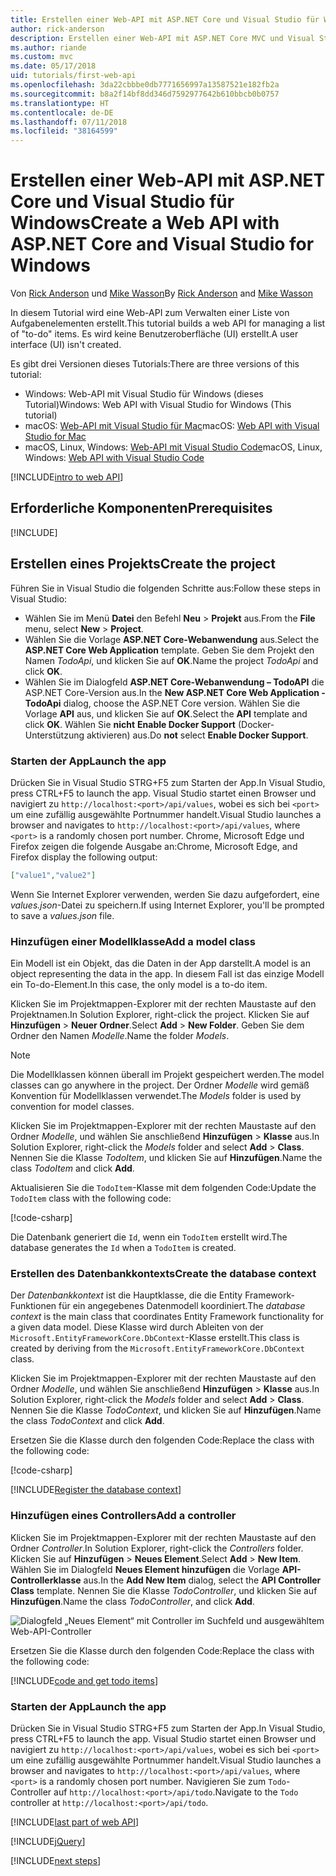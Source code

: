 ```yaml
---
title: Erstellen einer Web-API mit ASP.NET Core und Visual Studio für Windows
author: rick-anderson
description: Erstellen einer Web-API mit ASP.NET Core MVC und Visual Studio für Windows
ms.author: riande
ms.custom: mvc
ms.date: 05/17/2018
uid: tutorials/first-web-api
ms.openlocfilehash: 3da22cbbbe0db7771656997a13587521e182fb2a
ms.sourcegitcommit: b8a2f14bf8dd346d7592977642b610bbcb0b0757
ms.translationtype: HT
ms.contentlocale: de-DE
ms.lasthandoff: 07/11/2018
ms.locfileid: "38164599"
---
```

# <a name="create-a-web-api-with-aspnet-core-and-visual-studio-for-windows"></a><span data-ttu-id="4640a-103">Erstellen einer Web-API mit ASP.NET Core und Visual Studio für Windows</span><span class="sxs-lookup"><span data-stu-id="4640a-103">Create a Web API with ASP.NET Core and Visual Studio for Windows</span></span>

<span data-ttu-id="4640a-104">Von [Rick Anderson](https://twitter.com/RickAndMSFT) und [Mike Wasson](https://github.com/mikewasson)</span><span class="sxs-lookup"><span data-stu-id="4640a-104">By [Rick Anderson](https://twitter.com/RickAndMSFT) and [Mike Wasson](https://github.com/mikewasson)</span></span>

<span data-ttu-id="4640a-105">In diesem Tutorial wird eine Web-API zum Verwalten einer Liste von Aufgabenelementen erstellt.</span><span class="sxs-lookup"><span data-stu-id="4640a-105">This tutorial builds a web API for managing a list of "to-do" items.</span></span> <span data-ttu-id="4640a-106">Es wird keine Benutzeroberfläche (UI) erstellt.</span><span class="sxs-lookup"><span data-stu-id="4640a-106">A user interface (UI) isn't created.</span></span>

<span data-ttu-id="4640a-107">Es gibt drei Versionen dieses Tutorials:</span><span class="sxs-lookup"><span data-stu-id="4640a-107">There are three versions of this tutorial:</span></span>

* <span data-ttu-id="4640a-108">Windows: Web-API mit Visual Studio für Windows (dieses Tutorial)</span><span class="sxs-lookup"><span data-stu-id="4640a-108">Windows: Web API with Visual Studio for Windows (This tutorial)</span></span>
* <span data-ttu-id="4640a-109">macOS: [Web-API mit Visual Studio für Mac](xref:tutorials/first-web-api-mac)</span><span class="sxs-lookup"><span data-stu-id="4640a-109">macOS: [Web API with Visual Studio for Mac](xref:tutorials/first-web-api-mac)</span></span>
* <span data-ttu-id="4640a-110">macOS, Linux, Windows: [Web-API mit Visual Studio Code](xref:tutorials/web-api-vsc)</span><span class="sxs-lookup"><span data-stu-id="4640a-110">macOS, Linux, Windows: [Web API with Visual Studio Code](xref:tutorials/web-api-vsc)</span></span>

<!-- WARNING: The code AND images in this doc are used by uid: tutorials/web-api-vsc, tutorials/first-web-api-mac and tutorials/first-web-api. If you change any code/images in this tutorial, update uid: tutorials/web-api-vsc -->

[!INCLUDE[intro to web API](../includes/webApi/intro.md)]

## <a name="prerequisites"></a><span data-ttu-id="4640a-111">Erforderliche Komponenten</span><span class="sxs-lookup"><span data-stu-id="4640a-111">Prerequisites</span></span>

[!INCLUDE[](~/includes/net-core-prereqs-windows.md)]

## <a name="create-the-project"></a><span data-ttu-id="4640a-112">Erstellen eines Projekts</span><span class="sxs-lookup"><span data-stu-id="4640a-112">Create the project</span></span>

<span data-ttu-id="4640a-113">Führen Sie in Visual Studio die folgenden Schritte aus:</span><span class="sxs-lookup"><span data-stu-id="4640a-113">Follow these steps in Visual Studio:</span></span>

* <span data-ttu-id="4640a-114">Wählen Sie im Menü **Datei** den Befehl **Neu** > **Projekt** aus.</span><span class="sxs-lookup"><span data-stu-id="4640a-114">From the **File** menu, select **New** > **Project**.</span></span>
* <span data-ttu-id="4640a-115">Wählen Sie die Vorlage **ASP.NET Core-Webanwendung** aus.</span><span class="sxs-lookup"><span data-stu-id="4640a-115">Select the **ASP.NET Core Web Application** template.</span></span> <span data-ttu-id="4640a-116">Geben Sie dem Projekt den Namen *TodoApi*, und klicken Sie auf **OK**.</span><span class="sxs-lookup"><span data-stu-id="4640a-116">Name the project *TodoApi* and click **OK**.</span></span>
* <span data-ttu-id="4640a-117">Wählen Sie im Dialogfeld **ASP.NET Core-Webanwendung – TodoAPI** die ASP.NET Core-Version aus.</span><span class="sxs-lookup"><span data-stu-id="4640a-117">In the **New ASP.NET Core Web Application - TodoApi** dialog, choose the ASP.NET Core version.</span></span> <span data-ttu-id="4640a-118">Wählen Sie die Vorlage **API** aus, und klicken Sie auf **OK**.</span><span class="sxs-lookup"><span data-stu-id="4640a-118">Select the **API** template and click **OK**.</span></span> <span data-ttu-id="4640a-119">Wählen Sie **nicht** **Enable Docker Support** (Docker-Unterstützung aktivieren) aus.</span><span class="sxs-lookup"><span data-stu-id="4640a-119">Do **not** select **Enable Docker Support**.</span></span>

### <a name="launch-the-app"></a><span data-ttu-id="4640a-120">Starten der App</span><span class="sxs-lookup"><span data-stu-id="4640a-120">Launch the app</span></span>

<span data-ttu-id="4640a-121">Drücken Sie in Visual Studio STRG+F5 zum Starten der App.</span><span class="sxs-lookup"><span data-stu-id="4640a-121">In Visual Studio, press CTRL+F5 to launch the app.</span></span> <span data-ttu-id="4640a-122">Visual Studio startet einen Browser und navigiert zu `http://localhost:<port>/api/values`, wobei es sich bei `<port>` um eine zufällig ausgewählte Portnummer handelt.</span><span class="sxs-lookup"><span data-stu-id="4640a-122">Visual Studio launches a browser and navigates to `http://localhost:<port>/api/values`, where `<port>` is a randomly chosen port number.</span></span> <span data-ttu-id="4640a-123">Chrome, Microsoft Edge und Firefox zeigen die folgende Ausgabe an:</span><span class="sxs-lookup"><span data-stu-id="4640a-123">Chrome, Microsoft Edge, and Firefox display the following output:</span></span>

```json
["value1","value2"]
```

<span data-ttu-id="4640a-124">Wenn Sie Internet Explorer verwenden, werden Sie dazu aufgefordert, eine *values.json*-Datei zu speichern.</span><span class="sxs-lookup"><span data-stu-id="4640a-124">If using Internet Explorer, you'll be prompted to save a *values.json* file.</span></span>

### <a name="add-a-model-class"></a><span data-ttu-id="4640a-125">Hinzufügen einer Modellklasse</span><span class="sxs-lookup"><span data-stu-id="4640a-125">Add a model class</span></span>

<span data-ttu-id="4640a-126">Ein Modell ist ein Objekt, das die Daten in der App darstellt.</span><span class="sxs-lookup"><span data-stu-id="4640a-126">A model is an object representing the data in the app.</span></span> <span data-ttu-id="4640a-127">In diesem Fall ist das einzige Modell ein To-do-Element.</span><span class="sxs-lookup"><span data-stu-id="4640a-127">In this case, the only model is a to-do item.</span></span>

<span data-ttu-id="4640a-128">Klicken Sie im Projektmappen-Explorer mit der rechten Maustaste auf den Projektnamen.</span><span class="sxs-lookup"><span data-stu-id="4640a-128">In Solution Explorer, right-click the project.</span></span> <span data-ttu-id="4640a-129">Klicken Sie auf **Hinzufügen** > **Neuer Ordner**.</span><span class="sxs-lookup"><span data-stu-id="4640a-129">Select **Add** > **New Folder**.</span></span> <span data-ttu-id="4640a-130">Geben Sie dem Ordner den Namen *Modelle*.</span><span class="sxs-lookup"><span data-stu-id="4640a-130">Name the folder *Models*.</span></span>

> [!NOTE]
> <span data-ttu-id="4640a-131">Die Modellklassen können überall im Projekt gespeichert werden.</span><span class="sxs-lookup"><span data-stu-id="4640a-131">The model classes can go anywhere in the project.</span></span> <span data-ttu-id="4640a-132">Der Ordner *Modelle* wird gemäß Konvention für Modellklassen verwendet.</span><span class="sxs-lookup"><span data-stu-id="4640a-132">The *Models* folder is used by convention for model classes.</span></span>

<span data-ttu-id="4640a-133">Klicken Sie im Projektmappen-Explorer mit der rechten Maustaste auf den Ordner *Modelle*, und wählen Sie anschließend **Hinzufügen** > **Klasse** aus.</span><span class="sxs-lookup"><span data-stu-id="4640a-133">In Solution Explorer, right-click the *Models* folder and select **Add** > **Class**.</span></span> <span data-ttu-id="4640a-134">Nennen Sie die Klasse *TodoItem*, und klicken Sie auf **Hinzufügen**.</span><span class="sxs-lookup"><span data-stu-id="4640a-134">Name the class *TodoItem* and click **Add**.</span></span>

<span data-ttu-id="4640a-135">Aktualisieren Sie die `TodoItem`-Klasse mit dem folgenden Code:</span><span class="sxs-lookup"><span data-stu-id="4640a-135">Update the `TodoItem` class with the following code:</span></span>

[!code-csharp[](first-web-api/samples/2.0/TodoApi/Models/TodoItem.cs)]

<span data-ttu-id="4640a-136">Die Datenbank generiert die `Id`, wenn ein `TodoItem` erstellt wird.</span><span class="sxs-lookup"><span data-stu-id="4640a-136">The database generates the `Id` when a `TodoItem` is created.</span></span>

### <a name="create-the-database-context"></a><span data-ttu-id="4640a-137">Erstellen des Datenbankkontexts</span><span class="sxs-lookup"><span data-stu-id="4640a-137">Create the database context</span></span>

<span data-ttu-id="4640a-138">Der *Datenbankkontext* ist die Hauptklasse, die die Entity Framework-Funktionen für ein angegebenes Datenmodell koordiniert.</span><span class="sxs-lookup"><span data-stu-id="4640a-138">The *database context* is the main class that coordinates Entity Framework functionality for a given data model.</span></span> <span data-ttu-id="4640a-139">Diese Klasse wird durch Ableiten von der `Microsoft.EntityFrameworkCore.DbContext`-Klasse erstellt.</span><span class="sxs-lookup"><span data-stu-id="4640a-139">This class is created by deriving from the `Microsoft.EntityFrameworkCore.DbContext` class.</span></span>

<span data-ttu-id="4640a-140">Klicken Sie im Projektmappen-Explorer mit der rechten Maustaste auf den Ordner *Modelle*, und wählen Sie anschließend **Hinzufügen** > **Klasse** aus.</span><span class="sxs-lookup"><span data-stu-id="4640a-140">In Solution Explorer, right-click the *Models* folder and select **Add** > **Class**.</span></span> <span data-ttu-id="4640a-141">Nennen Sie die Klasse *TodoContext*, und klicken Sie auf **Hinzufügen**.</span><span class="sxs-lookup"><span data-stu-id="4640a-141">Name the class *TodoContext* and click **Add**.</span></span>

<span data-ttu-id="4640a-142">Ersetzen Sie die Klasse durch den folgenden Code:</span><span class="sxs-lookup"><span data-stu-id="4640a-142">Replace the class with the following code:</span></span>

[!code-csharp[](first-web-api/samples/2.0/TodoApi/Models/TodoContext.cs)]

[!INCLUDE[Register the database context](../includes/webApi/register_dbContext.md)]

### <a name="add-a-controller"></a><span data-ttu-id="4640a-143">Hinzufügen eines Controllers</span><span class="sxs-lookup"><span data-stu-id="4640a-143">Add a controller</span></span>

<span data-ttu-id="4640a-144">Klicken Sie im Projektmappen-Explorer mit der rechten Maustaste auf den Ordner *Controller*.</span><span class="sxs-lookup"><span data-stu-id="4640a-144">In Solution Explorer, right-click the *Controllers* folder.</span></span> <span data-ttu-id="4640a-145">Klicken Sie auf **Hinzufügen** > **Neues Element**.</span><span class="sxs-lookup"><span data-stu-id="4640a-145">Select **Add** > **New Item**.</span></span> <span data-ttu-id="4640a-146">Wählen Sie im Dialogfeld **Neues Element hinzufügen** die Vorlage **API-Controllerklasse** aus.</span><span class="sxs-lookup"><span data-stu-id="4640a-146">In the **Add New Item** dialog, select the **API Controller Class** template.</span></span> <span data-ttu-id="4640a-147">Nennen Sie die Klasse *TodoController*, und klicken Sie auf **Hinzufügen**.</span><span class="sxs-lookup"><span data-stu-id="4640a-147">Name the class *TodoController*, and click **Add**.</span></span>

![Dialogfeld „Neues Element“ mit Controller im Suchfeld und ausgewähltem Web-API-Controller](first-web-api/_static/new_controller.png)

<span data-ttu-id="4640a-149">Ersetzen Sie die Klasse durch den folgenden Code:</span><span class="sxs-lookup"><span data-stu-id="4640a-149">Replace the class with the following code:</span></span>

[!INCLUDE[code and get todo items](../includes/webApi/getTodoItems.md)]

### <a name="launch-the-app"></a><span data-ttu-id="4640a-150">Starten der App</span><span class="sxs-lookup"><span data-stu-id="4640a-150">Launch the app</span></span>

<span data-ttu-id="4640a-151">Drücken Sie in Visual Studio STRG+F5 zum Starten der App.</span><span class="sxs-lookup"><span data-stu-id="4640a-151">In Visual Studio, press CTRL+F5 to launch the app.</span></span> <span data-ttu-id="4640a-152">Visual Studio startet einen Browser und navigiert zu `http://localhost:<port>/api/values`, wobei es sich bei `<port>` um eine zufällig ausgewählte Portnummer handelt.</span><span class="sxs-lookup"><span data-stu-id="4640a-152">Visual Studio launches a browser and navigates to `http://localhost:<port>/api/values`, where `<port>` is a randomly chosen port number.</span></span> <span data-ttu-id="4640a-153">Navigieren Sie zum `Todo`-Controller auf `http://localhost:<port>/api/todo`.</span><span class="sxs-lookup"><span data-stu-id="4640a-153">Navigate to the `Todo` controller at `http://localhost:<port>/api/todo`.</span></span>

[!INCLUDE[last part of web API](../includes/webApi/end.md)]

[!INCLUDE[jQuery](../includes/webApi/add-jquery.md)]

[!INCLUDE[next steps](../includes/webApi/next.md)]
